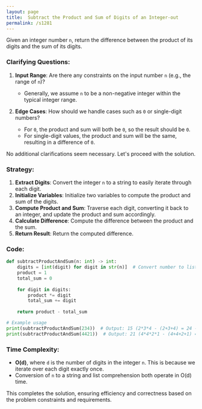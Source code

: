 ```yaml
---
layout: page
title:  Subtract the Product and Sum of Digits of an Integer-out
permalink: /s1281
---
```

Given an integer number `n`, return the difference between the product of its digits and the sum of its digits.

### Clarifying Questions:
1. **Input Range**: Are there any constraints on the input number `n` (e.g., the range of `n`)?
   - Generally, we assume `n` to be a non-negative integer within the typical integer range.
   
2. **Edge Cases**: How should we handle cases such as `0` or single-digit numbers?
   - For `0`, the product and sum will both be `0`, so the result should be `0`.
   - For single-digit values, the product and sum will be the same, resulting in a difference of `0`.

No additional clarifications seem necessary. Let's proceed with the solution.

### Strategy:
1. **Extract Digits**: Convert the integer `n` to a string to easily iterate through each digit.
2. **Initialize Variables**: Initialize two variables to compute the product and sum of the digits.
3. **Compute Product and Sum**: Traverse each digit, converting it back to an integer, and update the product and sum accordingly.
4. **Calculate Difference**: Compute the difference between the product and the sum.
5. **Return Result**: Return the computed difference.

### Code:
```python
def subtractProductAndSum(n: int) -> int:
    digits = [int(digit) for digit in str(n)]  # Convert number to list of digits
    product = 1
    total_sum = 0
    
    for digit in digits:
        product *= digit
        total_sum += digit
    
    return product - total_sum

# Example usage
print(subtractProductAndSum(234))  # Output: 15 (2*3*4 - (2+3+4) = 24 - 9 = 15)
print(subtractProductAndSum(4421))  # Output: 21 (4*4*2*1 - (4+4+2+1) = 32 - 11 = 21)
```

### Time Complexity:
- **O(d)**, where `d` is the number of digits in the integer `n`. This is because we iterate over each digit exactly once.
- Conversion of `n` to a string and list comprehension both operate in O(d) time.

This completes the solution, ensuring efficiency and correctness based on the problem constraints and requirements.